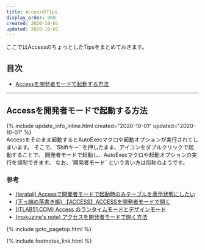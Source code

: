 ```yaml
---
title: AccessのTips
display_order: 900
created: 2020-10-01
updated: 2020-10-01
---
```

ここではAccessのちょっとしたTipsをまとめておきます。

## <a name="index">目次</a>

<ul id="index_ul">
<li><a href="#how-to-launch-access-in-developer-mode">Accessを開発者モードで起動する方法</a></li>
</ul>

* * *
## <a name="how-to-launch-access-in-developer-mode">Accessを開発者モードで起動する方法</a>
<div class="chapter-updated">{% include update_info_inline.html created="2020-10-01" updated="2020-10-01" %}</div>
Accessをそのまま起動するとAutoExecマクロや起動オプションが実行されてしまいます。  
そこで、`Shiftキー` を押したまま、アイコンをダブルクリックで起動することで、  
開発者モードで起動し、AutoExecマクロや起動オプションの実行を抑制できます。  
なお、`開発者モード` という言い方は俗称のようです。

### 参考
- [(teratail) Accessで開発者モードで起動時のみテーブルを表示状態にしたい](https://teratail.com/questions/214096)
- [(下っ端の落書き帳) 【ACCESS】ACCESSを開発者モードで開く](http://blog.subnetwork.jp/?p=461)
- [(ITLAB51.COM) Access のランタイムモードとデザインモード](https://www.itlab51.com/?p=84)
- [(mokuzine's note) アクセスを開発者モードで開く方法](https://note.mokuzine.net/ms-access-open-dev-mode/)

{% include goto_pagetop.html %}

{% include footnotes_link.html %}
